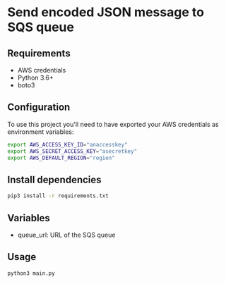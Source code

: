 # Send encoded JSON message to SQS queue

## Requirements
- AWS credentials
- Python 3.6+
- boto3

## Configuration
To use this project you'll need to have exported your AWS credentials as environment variables:
```bash
export AWS_ACCESS_KEY_ID="anaccesskey"
export AWS_SECRET_ACCESS_KEY="asecretkey"
export AWS_DEFAULT_REGION="region"
```

## Install dependencies
```bash
pip3 install -r requirements.txt
```

## Variables
- queue_url: URL of the SQS queue

## Usage
```bash
python3 main.py
```
